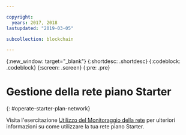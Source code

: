 ```yaml
---

copyright:
  years: 2017, 2018
lastupdated: "2019-03-05"

subcollection: blockchain

---
```


{:new_window: target="_blank"}
{:shortdesc: .shortdesc}
{:codeblock: .codeblock}
{:screen: .screen}
{:pre: .pre}

# Gestione della rete piano Starter
{: #operate-starter-plan-network}

Visita l'esercitazione [Utilizzo del Monitoraggio della rete](/docs/services/blockchain?topic=blockchain-ibp-dashboard#ibp-dashboard) per ulteriori informazioni su come utilizzare la tua rete piano Starter.
